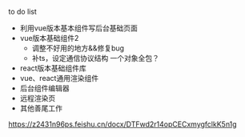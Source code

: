 to do list
* 利用vue版本基本组件写后台基础页面
* vue版本基础组件2
  * 调整不好用的地方&&修复bug
  * 补ts，设定通信协议结构 一个对象全包？
* react版本基础组件库
* vue、react通用渲染组件
* 后台组件编辑器
* 远程渲染页
* 其他善尾工作

<!-- 设计文档 -->
https://z2431n96ps.feishu.cn/docx/DTFwd2r14opCECxmygfclkK5n1g